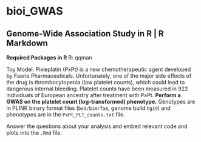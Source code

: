 # bioi_GWAS
## Genome-Wide Association Study in R | R Markdown
**Required Packages in R**
R: qqman

Toy Model: Pixieplatin (PxPt) is a new chemotherapeutic agent developed by Faerie Pharmaceuticals. Unfortunately, one of the major side effects of the drug is thrombocytopenia (low platelet counts), which could lead to dangerous internal bleeding. Platelet counts have been measured in 922 individuals of European ancestry after treatment with PxPt. **Perform a GWAS on the platelet count (log-transformed) phenotype.** Genotypes are in PLINK binary format files (`bed/bim/fam`, genome build `hg19`) and phenotypes are in the `PxPt_PLT_counts.txt` file.

Answer the questions about your analysis and embed relevant code and plots into the `.Rmd` file.

